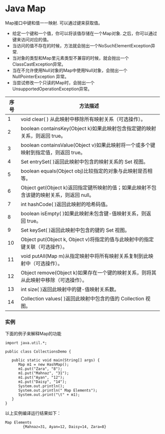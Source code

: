 # Java Map

Map接口中键和值一一映射. 可以通过键来获取值。

- 给定一个键和一个值，你可以将该值存储在一个Map对象. 之后，你可以通过键来访问对应的值。
- 当访问的值不存在的时候，方法就会抛出一个NoSuchElementException异常.
- 当对象的类型和Map里元素类型不兼容的时候，就会抛出一个 ClassCastException异常。
- 当在不允许使用Null对象的Map中使用Null对象，会抛出一个NullPointerException 异常。
- 当尝试修改一个只读的Map时，会抛出一个UnsupportedOperationException异常。

| 序号   | 方法描述                                     |
| ---- | ---------------------------------------- |
| 1    | void clear( ) 从此映射中移除所有映射关系（可选操作）。       |
| 2    | boolean containsKey(Object k)如果此映射包含指定键的映射关系，则返回 true。 |
| 3    | boolean containsValue(Object v)如果此映射将一个或多个键映射到指定值，则返回 true。 |
| 4    | Set entrySet( )返回此映射中包含的映射关系的 Set 视图。    |
| 5    | boolean equals(Object obj)比较指定的对象与此映射是否相等。 |
| 6    | Object get(Object k)返回指定键所映射的值；如果此映射不包含该键的映射关系，则返回 null。 |
| 7    | int hashCode( )返回此映射的哈希码值。               |
| 8    | boolean isEmpty( )如果此映射未包含键-值映射关系，则返回 true。 |
| 9    | Set keySet( )返回此映射中包含的键的 Set 视图。         |
| 10   | Object put(Object k, Object v)将指定的值与此映射中的指定键关联（可选操作）。 |
| 11   | void putAll(Map m)从指定映射中将所有映射关系复制到此映射中（可选操作）。 |
| 12   | Object remove(Object k)如果存在一个键的映射关系，则将其从此映射中移除（可选操作）。 |
| 13   | int size( )返回此映射中的键-值映射关系数。              |
| 14   | Collection values( )返回此映射中包含的值的 Collection 视图。 |

### 实例

下面的例子来解释Map的功能

```
import java.util.*;

public class CollectionsDemo {

   public static void main(String[] args) {
      Map m1 = new HashMap(); 
      m1.put("Zara", "8");
      m1.put("Mahnaz", "31");
      m1.put("Ayan", "12");
      m1.put("Daisy", "14");
      System.out.println();
      System.out.println(" Map Elements");
      System.out.print("\t" + m1);
   }
}
```

以上实例编译运行结果如下：

```
Map Elements
        {Mahnaz=31, Ayan=12, Daisy=14, Zara=8}
```